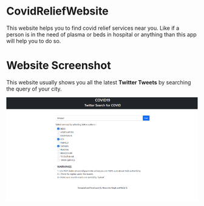 # CovidReliefWebsite
This website helps you to find covid relief services near you. Like if a person is in the need of plasma or beds 
in hospital or anything than this app will help you to do so.

# Website Screenshot

This website usually shows you all the latest <b>Twitter Tweets</b> by searching the query of your city.

<img src="1.png" width="800">


